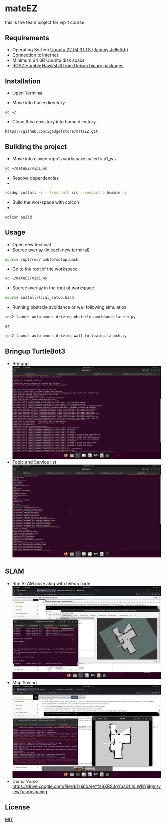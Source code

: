 # mateEZ
this is the team project for vip 1 course

## Requirements

- Operating System [Ubuntu 22.04.3 LTS (Jammy Jellyfish)](https://www.releases.ubuntu.com/jammy/)
- Connection to Internet
- Minimum 64 GB Ubuntu disk space
- [ROS2 Humble Hawksbill from Debian binary packages](https://docs.ros.org/en/humble/Installation/Ubuntu-Install-Debians.html).


## Installation

- Open Terminal

- Move into home directory.

```bash
cd ~/
```

- Clone this repository into home directory.

```bash
https://github.com/igadgetstore/mateEZ.git
```

## Building the project

- Move into cloned repo's workspace called vip1_ws

```bash
cd ~/mateEZ/vip1_ws
```
- Resolve dependencies
- 
```bash
rosdep install -i --from-path src --rosdistro humble -y
```
- Build the workspace with colcon
- 
```bash
colcon build
```

## Usage 
- Open new terminal
- Source overlay (in each new terminal)

```bash
source /opt/ros/humble/setup.bash
```
- Go to the root of the workspace
```bash
cd ~/mateEZ/vip1_ws
```
- Source overlay in the root of workspace
```bash
source install/local_setup.bash
```
- Running obstacle avoidance or wall following simulation
```bash
ros2 launch autonomous_driving obstacle_avoidance.launch.py
```
or
```bash
ros2 launch autonomous_driving wall_following.launch.py
```

## Bringup TurtleBot3
- Bringup 
![Bringup](https://github.com/Risimon/Smart-Mobility-Engineering-Lab/blob/d3ea9827cdf2121f8cd3a9628ed4cdaa0d1c46cf/Snapshots/Turtlebot3%20SLAM/Screenshot%202023-11-20%20at%2023.43.41.png)
- Topic and Service list
![Topic and Service List](https://github.com/Risimon/Smart-Mobility-Engineering-Lab/blob/0a230c53af4f4d4413d913d3ebeefe48af204420/Snapshots/Turtlebot3%20SLAM/Screenshot%202023-11-20%20at%2023.45.25.png)

## SLAM
- Run SLAM node alog with teleop node
![cartographer](https://github.com/Risimon/Smart-Mobility-Engineering-Lab/blob/0a230c53af4f4d4413d913d3ebeefe48af204420/Snapshots/Turtlebot3%20SLAM/Screenshot%202023-11-20%20at%2023.40.56.png)
- Map Saving
![Occupancy Grid Map](https://github.com/Risimon/Smart-Mobility-Engineering-Lab/blob/0a230c53af4f4d4413d913d3ebeefe48af204420/Snapshots/Turtlebot3%20SLAM/Screenshot%202023-11-20%20at%2023.42.52.png)
- Demo Video
https://drive.google.com/file/d/1z96bAjeYfz8XRSJqYqAGl1hLWBYjjIgm/view?usp=sharing

## License

[MIT](https://choosealicense.com/licenses/mit/)
